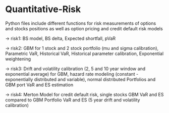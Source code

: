 # Quantitative-Risk

Python files include different functions for risk measurements of options and stocks positions as well as option pricing and credit default risk models 

-> risk1: BS model, BS delta, Expected shortfall, pVaR

-> risk2: GBM for 1 stock and 2 stock portfolio (mu and sigma calibration), Parametric VaR, Historical VaR, Historical parameter calibration, Exponential weightening

-> risk3: Drift and volatility calibration (2, 5 and 10 year window and exponential average) for GBM, hazard rate modeling (constant - exponentially distributed and variable), normal distributed Portfolios and GBM port VaR and ES estimation

-> risk4: Merton Model for credit default risk, single stocks GBM VaR and ES compared to GBM Portfolio VaR and ES (5 year drift and volatility calibration)
